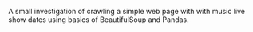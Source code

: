 A small investigation of crawling a simple web page with with music live show dates using basics of BeautifulSoup and Pandas.
